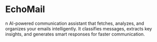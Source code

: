 # EchoMail
n AI-powered communication assistant that fetches, analyzes, and organizes your emails intelligently. It classifies messages, extracts key insights, and generates smart responses for faster communication.
